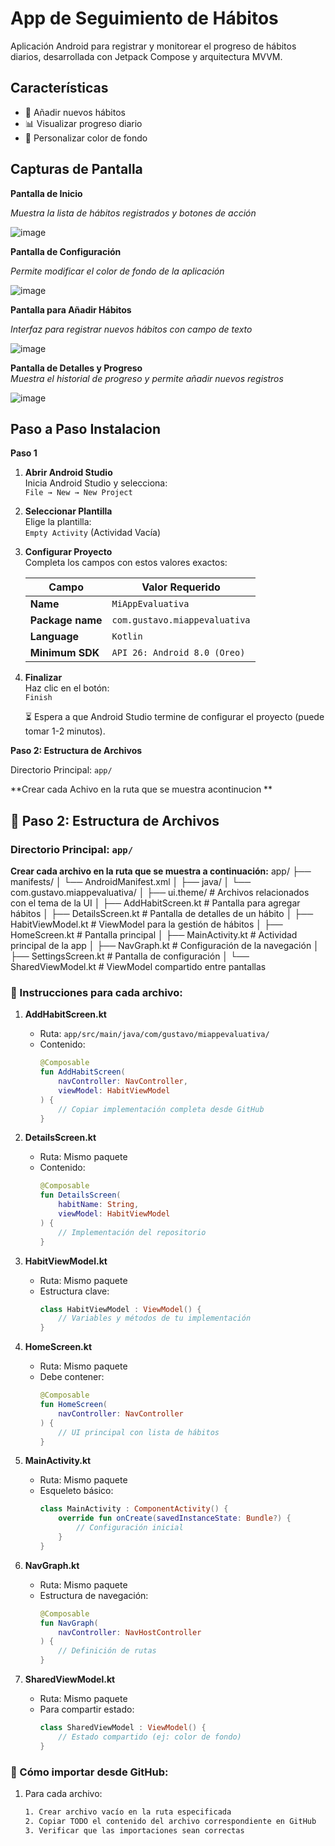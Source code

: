 # App de Seguimiento de Hábitos

Aplicación Android para registrar y monitorear el progreso de hábitos diarios, desarrollada con Jetpack Compose y arquitectura MVVM.

## Características
- 📝 Añadir nuevos hábitos
- 📊 Visualizar progreso diario
- 🎨 Personalizar color de fondo

## Capturas de Pantalla
**Pantalla de Inicio** 

*Muestra la lista de hábitos registrados y botones de acción*

![image](https://github.com/user-attachments/assets/1e739edf-4faa-43ee-9cf0-936c59d18943)



**Pantalla de Configuración**

*Permite modificar el color de fondo de la aplicación*

![image](https://github.com/user-attachments/assets/f6df1d19-7f64-4f05-84e2-35d16ac2ce5e)



**Pantalla para Añadir Hábitos**

*Interfaz para registrar nuevos hábitos con campo de texto*

![image](https://github.com/user-attachments/assets/b505471b-830b-4001-81e2-4ae83410a033)



**Pantalla de Detalles y Progreso**  
*Muestra el historial de progreso y permite añadir nuevos registros*

![image](https://github.com/user-attachments/assets/cc2b07f3-650a-4031-a7ab-7e0c11126e5e)


## Paso a Paso Instalacion

**Paso 1**
1. **Abrir Android Studio**  
   Inicia Android Studio y selecciona:  
   `File → New → New Project`

2. **Seleccionar Plantilla**  
   Elige la plantilla:  
   `Empty Activity` (Actividad Vacía)

3. **Configurar Proyecto**  
   Completa los campos con estos valores exactos:

   | Campo | Valor Requerido |
   |-------|-----------------|
   | **Name** | `MiAppEvaluativa` |
   | **Package name** | `com.gustavo.miappevaluativa` |
   | **Language** | `Kotlin` |
   | **Minimum SDK** | `API 26: Android 8.0 (Oreo)` |

4. **Finalizar**  
   Haz clic en el botón:  
   `Finish`

   ⏳ Espera a que Android Studio termine de configurar el proyecto (puede tomar 1-2 minutos).

**Paso 2: Estructura de Archivos**

 Directorio Principal: `app/`


**Crear cada Achivo en la ruta que se muestra acontinucion **
## 📂 Paso 2: Estructura de Archivos

### Directorio Principal: `app/`

**Crear cada archivo en la ruta que se muestra a continuación:**
app/
├── manifests/
│ └── AndroidManifest.xml
│
├── java/
│ └── com.gustavo.miappevaluativa/
│ ├── ui.theme/ # Archivos relacionados con el tema de la UI
│ ├── AddHabitScreen.kt # Pantalla para agregar hábitos
│ ├── DetailsScreen.kt # Pantalla de detalles de un hábito
│ ├── HabitViewModel.kt # ViewModel para la gestión de hábitos
│ ├── HomeScreen.kt # Pantalla principal
│ ├── MainActivity.kt # Actividad principal de la app
│ ├── NavGraph.kt # Configuración de la navegación
│ ├── SettingsScreen.kt # Pantalla de configuración
│ └── SharedViewModel.kt # ViewModel compartido entre pantallas

### 📝 Instrucciones para cada archivo:

1. **AddHabitScreen.kt**
   - Ruta: `app/src/main/java/com/gustavo/miappevaluativa/`
   - Contenido:
     ```kotlin
     @Composable
     fun AddHabitScreen(
         navController: NavController,
         viewModel: HabitViewModel
     ) {
         // Copiar implementación completa desde GitHub
     }
     ```

2. **DetailsScreen.kt**
   - Ruta: Mismo paquete
   - Contenido:
     ```kotlin
     @Composable
     fun DetailsScreen(
         habitName: String,
         viewModel: HabitViewModel
     ) {
         // Implementación del repositorio
     }
     ```

3. **HabitViewModel.kt**
   - Ruta: Mismo paquete
   - Estructura clave:
     ```kotlin
     class HabitViewModel : ViewModel() {
         // Variables y métodos de tu implementación
     }
     ```

4. **HomeScreen.kt**
   - Ruta: Mismo paquete
   - Debe contener:
     ```kotlin
     @Composable
     fun HomeScreen(
         navController: NavController
     ) {
         // UI principal con lista de hábitos
     }
     ```

5. **MainActivity.kt**
   - Ruta: Mismo paquete
   - Esqueleto básico:
     ```kotlin
     class MainActivity : ComponentActivity() {
         override fun onCreate(savedInstanceState: Bundle?) {
             // Configuración inicial
         }
     }
     ```

6. **NavGraph.kt**
   - Ruta: Mismo paquete
   - Estructura de navegación:
     ```kotlin
     @Composable
     fun NavGraph(
         navController: NavHostController
     ) {
         // Definición de rutas
     }
     ```

7. **SharedViewModel.kt**
   - Ruta: Mismo paquete
   - Para compartir estado:
     ```kotlin
     class SharedViewModel : ViewModel() {
         // Estado compartido (ej: color de fondo)
     }
     ```

### 🔄 Cómo importar desde GitHub:
1. Para cada archivo:
   ```bash
   1. Crear archivo vacío en la ruta especificada
   2. Copiar TODO el contenido del archivo correspondiente en GitHub
   3. Verificar que las importaciones sean correctas




